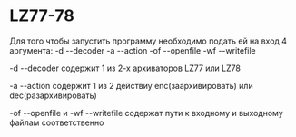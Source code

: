 # LZ77-78
Для того чтобы запустить программу необходимо подать ей на вход 4 аргумента: -d --decoder -a --action -of --openfile -wf --writefile

-d --decoder содержит 1 из 2-х архиваторов LZ77 или LZ78

-a --action содержит 1 из 2 действиу enc(заархивировать) или dec(разархивировать)

-of --openfile и -wf --writefile содержат пути к входному и выходному файлам соответственно 

